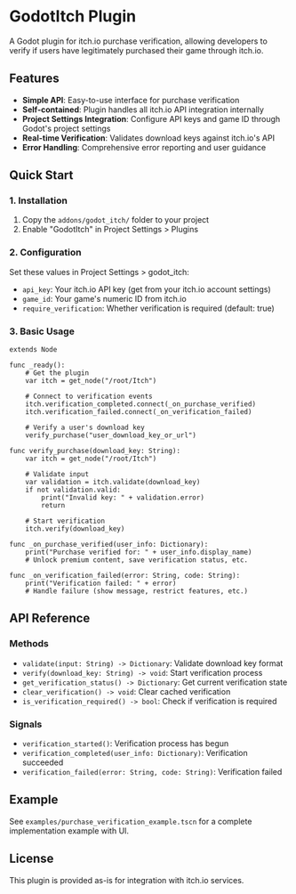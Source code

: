 # GodotItch Plugin

A Godot plugin for itch.io purchase verification, allowing developers to verify if users have legitimately purchased their game through itch.io.

## Features

- **Simple API**: Easy-to-use interface for purchase verification
- **Self-contained**: Plugin handles all itch.io API integration internally
- **Project Settings Integration**: Configure API keys and game ID through Godot's project settings
- **Real-time Verification**: Validates download keys against itch.io's API
- **Error Handling**: Comprehensive error reporting and user guidance

## Quick Start

### 1. Installation

1. Copy the `addons/godot_itch/` folder to your project
2. Enable "GodotItch" in Project Settings > Plugins

### 2. Configuration

Set these values in Project Settings > godot_itch:
- `api_key`: Your itch.io API key (get from your itch.io account settings)
- `game_id`: Your game's numeric ID from itch.io
- `require_verification`: Whether verification is required (default: true)

### 3. Basic Usage

```gdscript
extends Node

func _ready():
    # Get the plugin
    var itch = get_node("/root/Itch")
    
    # Connect to verification events
    itch.verification_completed.connect(_on_purchase_verified)
    itch.verification_failed.connect(_on_verification_failed)
    
    # Verify a user's download key
    verify_purchase("user_download_key_or_url")

func verify_purchase(download_key: String):
    var itch = get_node("/root/Itch")
    
    # Validate input
    var validation = itch.validate(download_key)
    if not validation.valid:
        print("Invalid key: " + validation.error)
        return
    
    # Start verification
    itch.verify(download_key)

func _on_purchase_verified(user_info: Dictionary):
    print("Purchase verified for: " + user_info.display_name)
    # Unlock premium content, save verification status, etc.

func _on_verification_failed(error: String, code: String):
    print("Verification failed: " + error)
    # Handle failure (show message, restrict features, etc.)
```

## API Reference

### Methods

- `validate(input: String) -> Dictionary`: Validate download key format
- `verify(download_key: String) -> void`: Start verification process
- `get_verification_status() -> Dictionary`: Get current verification state
- `clear_verification() -> void`: Clear cached verification
- `is_verification_required() -> bool`: Check if verification is required

### Signals

- `verification_started()`: Verification process has begun
- `verification_completed(user_info: Dictionary)`: Verification succeeded
- `verification_failed(error: String, code: String)`: Verification failed

## Example

See `examples/purchase_verification_example.tscn` for a complete implementation example with UI.

## License

This plugin is provided as-is for integration with itch.io services.